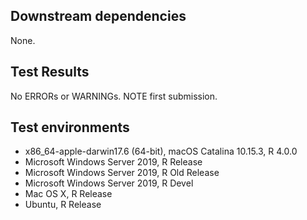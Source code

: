 ## Downstream dependencies

None.

## Test Results

No ERRORs or WARNINGs. NOTE first submission.

## Test environments

* x86_64-apple-darwin17.6 (64-bit), macOS Catalina 10.15.3, R 4.0.0
* Microsoft Windows Server 2019, R Release
* Microsoft Windows Server 2019, R Old Release
* Microsoft Windows Server 2019, R Devel
* Mac OS X, R Release
* Ubuntu, R Release

